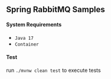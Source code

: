 ## Spring RabbitMQ Samples

#### System Requirements
* `Java 17`
* `Container`

#### Test
run `./mvnw clean test` to execute tests
